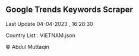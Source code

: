 

## Google Trends Keywords Scraper 
 
Last Update 04-04-2023 , 16:28:30

Country List :
VIETNAM.json



© Abdul Muttaqin 
